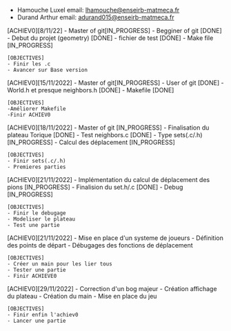 - Hamouche Luxel		email: lhamouche@enseirb-matmeca.fr	
- Durand Arthur 		email: adurand015@enseirb-matmeca.fr


[ACHIEV0][8/11/22]
	- Master of git[IN_PROGRESS]
	- Begginer of git [DONE]
	- Debut du projet (geometry) [DONE]
	- fichier de test [DONE]
	- Make file [IN_PROGRESS]
	
	[OBJECTIVES]
	- Finir les .c 
	- Avancer sur Base version


[ACHIEV0][15/11/2022]
	- Master of git[IN_PROGRESS]
	- User of git [DONE]
	- World.h et presque neighbors.h [DONE]
	- Makefile [DONE]
	
	[OBJECTIVES]
	-Améliorer Makefile
	-Finir ACHIEV0


[ACHIEV0][18/11/2022]
	- Master of git [IN_PROGRESS]
	- Finalisation du plateau Torique [DONE]
	- Test neighbors.c [DONE]
	- Type sets(.c/.h) [IN_PROGRESS]
	- Calcul des déplacement [IN_PROGRESS]

	[OBJECTIVES]
	- Finir sets(.c/.h)
	- Premieres parties

[ACHIEV0][21/11/2022]
	- Implémentation du calcul de déplacement des pions [IN_PROGRESS]
	- Finalision du set.h/.c [DONE]
	- Debug [IN_PROGRESS]

	[OBJECTIVES]
	- Finir le debugage
	- Modeliser le plateau 
	- Test une partie 

[ACHIEV0][21/11/2022]
	- Mise en place d'un systeme de joueurs 
	- Définition des points de départ 
	- Débugages des fonctions de déplacement 
	
	[OBJECTIVES]
	- Créer un main pour les lier tous 
	- Tester une partie 
	- Finir ACHIEVE0
	
[ACHIEV0][29/11/2022]
	- Correction d'un bog majeur 
	- Création affichage du plateau 
	- Création du main 
	- Mise en place du jeu 

	[OBJECTIVES]
	- Finir enfin l'achiev0 
	- Lancer une partie 
	